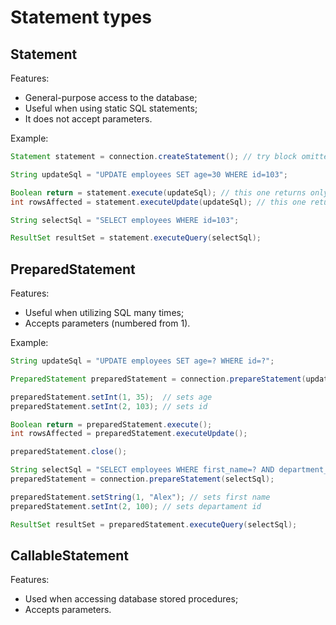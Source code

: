# Statement types

## Statement

Features:
* General-purpose access to the database;
* Useful when using static SQL statements;
* It does not accept parameters.

Example:
```java
Statement statement = connection.createStatement(); // try block omitted

String updateSql = "UPDATE employees SET age=30 WHERE id=103";

Boolean return = statement.execute(updateSql); // this one returns only whether the result is ResultSet or other
int rowsAffected = statement.executeUpdate(updateSql); // this one returns number of affected rows

String selectSql = "SELECT employees WHERE id=103";

ResultSet resultSet = statement.executeQuery(selectSql);
```

## PreparedStatement

Features:
* Useful when utilizing SQL many times;
* Accepts parameters (numbered from 1).

Example:
```java
String updateSql = "UPDATE employees SET age=? WHERE id=?";

PreparedStatement preparedStatement = connection.prepareStatement(updateSql); // try block omitted

preparedStatement.setInt(1, 35);  // sets age
preparedStatement.setInt(2, 103); // sets id

Boolean return = preparedStatement.execute();
int rowsAffected = preparedStatement.executeUpdate();

preparedStatement.close();

String selectSql = "SELECT employees WHERE first_name=? AND department_id=?";
preparedStatement = connection.prepareStatement(selectSql);

preparedStatement.setString(1, "Alex"); // sets first name
preparedStatement.setInt(2, 100); // sets departament id

ResultSet resultSet = preparedStatement.executeQuery(selectSql);
```

## CallableStatement

Features:
* Used when accessing database stored procedures;
* Accepts parameters.
